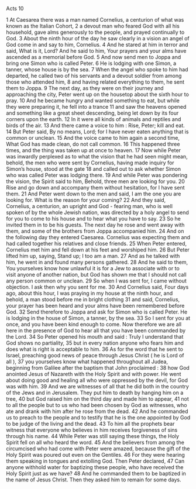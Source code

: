 Acts 10

1	At Caesarea there was a man named Cornelius, a centurion of what was known as the Italian Cohort,
2	a devout man who feared God with all his household, gave alms generously to the people, and prayed continually to God.
3	About the ninth hour of the day he saw clearly in a vision an angel of God come in and say to him, Cornelius.
4	And he stared at him in terror and said, What is it, Lord? And he said to him, Your prayers and your alms have ascended as a memorial before God.
5	And now send men to Joppa and bring one Simon who is called Peter.
6	He is lodging with one Simon, a tanner, whose house is by the sea.
7	When the angel who spoke to him had departed, he called two of his servants and a devout soldier from among those who attended him,
8	and having related everything to them, he sent them to Joppa.
9	The next day, as they were on their journey and approaching the city, Peter went up on the housetop about the sixth hour to pray.
10	And he became hungry and wanted something to eat, but while they were preparing it, he fell into a trance
11	and saw the heavens opened and something like a great sheet descending, being let down by its four corners upon the earth.
12	In it were all kinds of animals and reptiles and birds of the air.
13	And there came a voice to him : Rise, Peter; kill and eat.
14	But Peter said, By no means, Lord; for I have never eaten anything that is common or unclean.
15	And the voice came to him again a second time, What God has made clean, do not call common.
16	This happened three times, and the thing was taken up at once to heaven.
17	Now while Peter was inwardly perplexed as to what the vision that he had seen might mean, behold, the men who were sent by Cornelius, having made inquiry for Simon’s house, stood at the gate
18	and called out to ask whether Simon who was called Peter was lodging there.
19	And while Peter was pondering the vision, the Spirit said to him, Behold, three men are looking for you.
20	Rise and go down and accompany them without hesitation, for I have sent them.
21	And Peter went down to the men and said, I am the one you are looking for. What is the reason for your coming?
22	And they said, Cornelius, a centurion, an upright and God - fearing man, who is well spoken of by the whole Jewish nation, was directed by a holy angel to send for you to come to his house and to hear what you have to say.
23	So he invited them in to be his guests. The next day he rose and went away with them, and some of the brothers from Joppa accompanied him.
24	And on the following day they entered Caesarea. Cornelius was expecting them and had called together his relatives and close friends.
25	When Peter entered, Cornelius met him and fell down at his feet and worshiped him.
26	But Peter lifted him up, saying, Stand up; I too am a man.
27	And as he talked with him, he went in and found many persons gathered.
28	And he said to them, You yourselves know how unlawful it is for a Jew to associate with or to visit anyone of another nation, but God has shown me that I should not call any person common or unclean.
29	So when I was sent for, I came without objection. I ask then why you sent for me.
30	And Cornelius said, Four days ago, about this hour, I was praying in my house at the ninth hour, and behold, a man stood before me in bright clothing
31	and said, Cornelius, your prayer has been heard and your alms have been remembered before God.
32	Send therefore to Joppa and ask for Simon who is called Peter. He is lodging in the house of Simon, a tanner, by the sea.
33	So I sent for you at once, and you have been kind enough to come. Now therefore we are all here in the presence of God to hear all that you have been commanded by the Lord.
34	So Peter opened his mouth and said : Truly I understand that God shows no partiality,
35	but in every nation anyone who fears him and does what is right is acceptable to him.
36	As for the word that he sent to Israel, preaching good news of peace through Jesus Christ ( he is Lord of all ),
37	you yourselves know what happened throughout all Judea, beginning from Galilee after the baptism that John proclaimed :
38	how God anointed Jesus of Nazareth with the Holy Spirit and with power. He went about doing good and healing all who were oppressed by the devil, for God was with him.
39	And we are witnesses of all that he did both in the country of the Jews and in Jerusalem. They put him to death by hanging him on a tree,
40	but God raised him on the third day and made him to appear,
41	not to all the people but to us who had been chosen by God as witnesses, who ate and drank with him after he rose from the dead.
42	And he commanded us to preach to the people and to testify that he is the one appointed by God to be judge of the living and the dead.
43	To him all the prophets bear witness that everyone who believes in him receives forgiveness of sins through his name.
44	While Peter was still saying these things, the Holy Spirit fell on all who heard the word.
45	And the believers from among the circumcised who had come with Peter were amazed, because the gift of the Holy Spirit was poured out even on the Gentiles.
46	For they were hearing them speaking in tongues and extolling God. Then Peter declared,
47	Can anyone withhold water for baptizing these people, who have received the Holy Spirit just as we have?
48	And he commanded them to be baptized in the name of Jesus Christ. Then they asked him to remain for some days.

